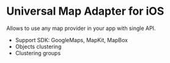 # Universal Map Adapter for iOS
Allows to use any map provider in your app with single API.

- Support SDK: GoogleMaps, MapKit, MapBox
- Objects clustering
- Clustering groups
